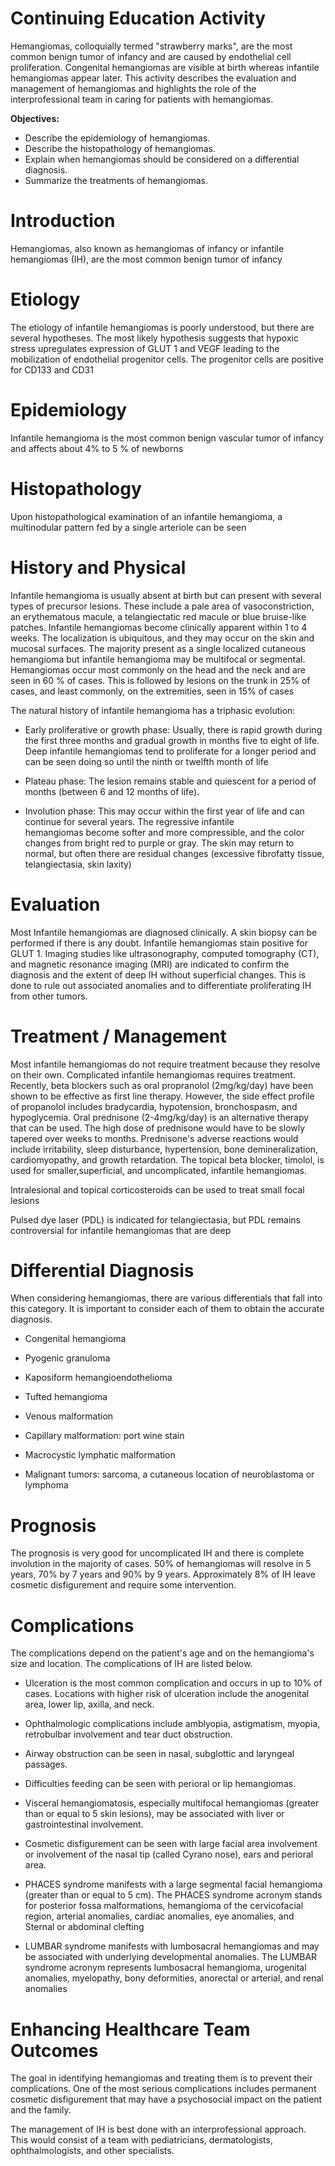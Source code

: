 # Continuing Education Activity

Hemangiomas, colloquially termed "strawberry marks", are the most common benign tumor of infancy and are caused by endothelial cell proliferation. Congenital hemangiomas are visible at birth whereas infantile hemangiomas appear later. This activity describes the evaluation and management of hemangiomas and highlights the role of the interprofessional team in caring for patients with hemangiomas.

**Objectives:**
- Describe the epidemiology of hemangiomas.
- Describe the histopathology of hemangiomas.
- Explain when hemangiomas should be considered on a differential diagnosis. 
- Summarize the treatments of hemangiomas.

# Introduction

Hemangiomas, also known as hemangiomas of infancy or infantile hemangiomas (IH), are the most common benign tumor of infancy

# Etiology

The etiology of infantile hemangiomas is poorly understood, but there are several hypotheses. The most likely hypothesis suggests that hypoxic stress upregulates expression of GLUT 1 and VEGF leading to the mobilization of endothelial progenitor cells. The progenitor cells are positive for CD133 and CD31

# Epidemiology

Infantile hemangioma is the most common benign vascular tumor of infancy and affects about 4% to 5 % of newborns

# Histopathology

Upon histopathological examination of an infantile hemangioma, a multinodular pattern fed by a single arteriole can be seen

# History and Physical

Infantile hemangioma is usually absent at birth but can present with several types of precursor lesions. These include a pale area of vasoconstriction, an erythematous macule, a telangiectatic red macule or blue bruise-like patches. Infantile hemangiomas become clinically apparent within 1 to 4 weeks. The localization is ubiquitous, and they may occur on the skin and mucosal surfaces. The majority present as a single localized cutaneous hemangioma but infantile hemangioma may be multifocal or segmental. Hemangiomas occur most commonly on the head and the neck and are seen in 60 % of cases. This is followed by lesions on the trunk in 25% of cases, and least commonly, on the extremities, seen in 15% of cases

The natural history of infantile hemangioma has a triphasic evolution:

- Early proliferative or growth phase: Usually, there is rapid growth during the first three months and gradual growth in months five to eight of life. Deep infantile hemangiomas tend to proliferate for a longer period and can be seen doing so until the ninth or twelfth month of life

- Plateau phase: The lesion remains stable and quiescent for a period of months (between 6 and 12 months of life).

- Involution phase: This may occur within the first year of life and can continue for several years. The regressive infantile hemangiomas become softer and more compressible, and the color changes from bright red to purple or gray. The skin may return to normal, but often there are residual changes (excessive fibrofatty tissue, telangiectasia, skin laxity)

# Evaluation

Most Infantile hemangiomas are diagnosed clinically. A skin biopsy can be performed if there is any doubt. Infantile hemangiomas stain positive for GLUT 1. Imaging studies like ultrasonography, computed tomography (CT), and magnetic resonance imaging (MRI) are indicated to confirm the diagnosis and the extent of deep IH without superficial changes. This is done to rule out associated anomalies and to differentiate proliferating IH from other tumors.

# Treatment / Management

Most infantile hemangiomas do not require treatment because they resolve on their own. Complicated infantile hemangiomas requires treatment. Recently, beta blockers such as oral propranolol (2mg/kg/day) have been shown to be effective as first line therapy. However, the side effect profile of propanolol includes bradycardia, hypotension, bronchospasm, and hypoglycemia. Oral prednisone (2-4mg/kg/day) is an alternative therapy that can be used. The high dose of prednisone would have to be slowly tapered over weeks to months. Prednisone's adverse reactions would include irritability, sleep disturbance, hypertension, bone demineralization, cardiomyopathy, and growth retardation. The topical beta blocker, timolol, is used for smaller,superficial, and uncomplicated, infantile hemangiomas.

Intralesional and topical corticosteroids can be used to treat small focal lesions

Pulsed dye laser (PDL) is indicated for telangiectasia, but PDL remains controversial for infantile hemangiomas that are deep

# Differential Diagnosis

When considering hemangiomas, there are various differentials that fall into this category. It is important to consider each of them to obtain the accurate diagnosis.

- Congenital hemangioma

- Pyogenic granuloma

- Kaposiform hemangioendothelioma

- Tufted hemangioma

- Venous malformation

- Capillary malformation: port wine stain

- Macrocystic lymphatic malformation

- Malignant tumors: sarcoma, a cutaneous location of neuroblastoma or lymphoma

# Prognosis

The prognosis is very good for uncomplicated IH and there is complete involution in the majority of cases. 50% of hemangiomas will resolve in 5 years, 70% by 7 years and 90% by 9 years. Approximately 8% of IH leave cosmetic disfigurement and require some intervention.

# Complications

The complications depend on the patient's age and on the hemangioma's size and location. The complications of IH are listed below.

- Ulceration is the most common complication and occurs in up to 10% of cases. Locations with higher risk of ulceration include the anogenital area, lower lip, axilla, and neck.

- Ophthalmologic complications include amblyopia, astigmatism, myopia, retrobulbar involvement and tear duct obstruction.

- Airway obstruction can be seen in nasal, subglottic and laryngeal passages.

- Difficulties feeding can be seen with perioral or lip hemangiomas.

- Visceral hemangiomatosis, especially multifocal hemangiomas (greater than or equal to 5 skin lesions), may be associated with liver or gastrointestinal involvement.

- Cosmetic disfigurement can be seen with large facial area involvement or involvement of the nasal tip (called Cyrano nose), ears and perioral area.

- PHACES syndrome manifests with a large segmental facial hemangioma (greater than or equal to 5 cm). The PHACES syndrome acronym stands for posterior fossa malformations, hemangioma of the cervicofacial region, arterial anomalies, cardiac anomalies, eye anomalies, and Sternal or abdominal clefting

- LUMBAR syndrome manifests with lumbosacral hemangiomas and may be associated with underlying developmental anomalies. The LUMBAR syndrome acronym represents lumbosacral hemangioma, urogenital anomalies, myelopathy, bony deformities, anorectal or arterial, and renal anomalies

# Enhancing Healthcare Team Outcomes

The goal in identifying hemangiomas and treating them is to prevent their complications. One of the most serious complications includes permanent cosmetic disfigurement that may have a psychosocial impact on the patient and the family.

The management of IH is best done with an interprofessional approach. This would consist of a team with pediatricians, dermatologists, ophthalmologists, and other specialists.